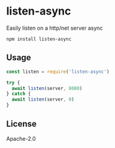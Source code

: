 # listen-async

Easily listen on a http/net server async

```
npm install listen-async
```

## Usage

``` js
const listen = require('listen-async')

try {
  await listen(server, 8080)
} catch {
  await listen(server, 0)
}
```

## License

Apache-2.0
